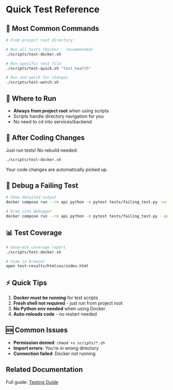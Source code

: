 # Quick Test Reference

## 🚀 Most Common Commands

```bash
# From project root directory:

# Run all tests (Docker - recommended)
./scripts/test-docker.sh

# Run specific test file
./scripts/test-quick.sh "test_health"

# Run and watch for changes
./scripts/test-watch.sh
```

## 📍 Where to Run

- **Always from project root** when using scripts
- Scripts handle directory navigation for you
- No need to cd into services/backend

## 🔄 After Coding Changes

Just run tests! No rebuild needed:
```bash
./scripts/test-docker.sh
```

Your code changes are automatically picked up.

## 🐛 Debug a Failing Test

```bash
# Show detailed output
docker compose run --rm api python -m pytest tests/failing_test.py -vv

# Drop into debugger
docker compose run --rm api python -m pytest tests/failing_test.py --pdb
```

## 📊 Test Coverage

```bash
# Generate coverage report
./scripts/test-docker.sh

# View in browser
open test-results/htmlcov/index.html
```

## ⚡ Quick Tips

1. **Docker must be running** for test scripts
2. **Fresh shell not required** - just run from project root
3. **No Python env needed** when using Docker
4. **Auto-reloads code** - no restart needed

## 🆘 Common Issues

- **Permission denied**: `chmod +x scripts/*.sh`
- **Import errors**: You're in wrong directory
- **Connection failed**: Docker not running

## Related Documentation
Full guide: [Testing Guide](./TESTING.md)
